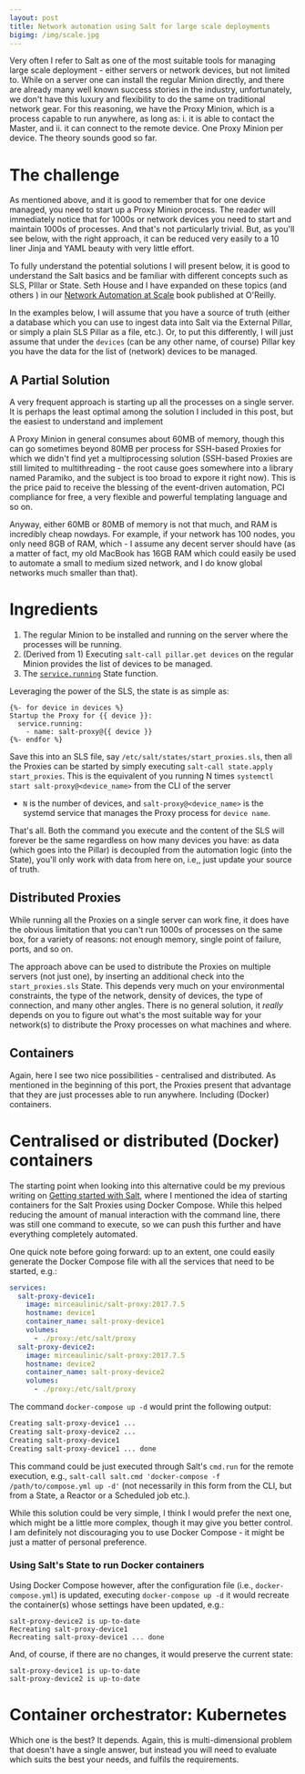```yaml
---
layout: post
title: Network automation using Salt for large scale deployments
bigimg: /img/scale.jpg
---
```


Very often I refer to Salt as one of the most suitable tools for managing large
scale deployment - either servers or network devices, but not limited to.
While on a server one can install the regular Minion directly, and there are
already many well known success stories in the industry, unfortunately, we don't
have this luxury and flexibility to do the same on traditional network gear.
For this reasoning, we have the Proxy Minion, which is a process capable
to run anywhere, as long as: i. it is able to contact the Master, and ii. it
can connect to the remote device. One Proxy Minion per device. The theory
sounds good so far.

The challenge
=============

As mentioned above, and it is good to remember that for one device managed, you
need to start up a Proxy Minion process. The reader will immediately notice that
for 1000s or network devices you need to start and maintain 1000s of processes.
And that's not particularly trivial. But, as you'll see below, with the right
approach, it can be reduced very easily to a 10 liner Jinja and YAML
beauty with very little effort.

To fully understand the potential solutions I will present below, it is good to
understand the Salt basics and be familiar with different concepts such as
SLS, PIllar or State. Seth House and I have expanded on these topics (and others
) in our
[Network Automation at Scale](http://www.oreilly.com/webops-perf/free/network-automation-at-scale.csp)
book published at O'Reilly.

In the examples below, I will assume that you have a source of truth (either a
database which you can use to ingest data into Salt via the External Pillar, or
simply a plain SLS Pillar as a file, etc.). Or, to put this differently, I will
just assume that under the ``devices`` (can be any other name, of course) Pillar
key you have the data for the list of (network) devices to be managed.

A Partial Solution
------------------

A very frequent approach is starting up all the processes on a single server. It
is perhaps the least optimal among the solution I included in this post, but the
easiest to understand and implement

A Proxy Minion in general consumes about 60MB of memory, though this can go
sometimes beyond 80MB per process for SSH-based Proxies for which we didn't
find yet a multiprocessing solution (SSH-based Proxies are still limited to
multithreading - the root cause goes somewhere into a library named Paramiko,
and the subject is too broad to expore it right now). This is the price paid
to receive the blessing of the event-driven automation, PCI compliance for free,
a very flexible and powerful templating language and so on.

Anyway, either 60MB or 80MB of memory is not that much, and RAM is incredibly
cheap nowdays. For example, if your network has 100 nodes, you only need 8GB of
RAM, which - I assume any decent server should have (as a matter of fact, my
old MacBook has 16GB RAM which could easily be used to automate a small to
medium sized network, and I do know global networks much smaller than that).

# Ingredients

1. The regular Minion to be installed and running on the server where the
   processes will be running.
2. (Derived from 1) Executing ``salt-call pillar.get devices`` on the regular
   Minion provides the list of devices to be managed.
3. The 
   [``service.running``](https://docs.saltstack.com/en/latest/ref/states/all/salt.states.service.html#salt.states.service.running)
   State function.

Leveraging the power of the SLS, the state is as simple as:

```sls
{%- for device in devices %}
Startup the Proxy for {{ device }}:
  service.running:
    - name: salt-proxy@{{ device }}
{%- endfor %}
```

Save this into an SLS file, say ``/etc/salt/states/start_proxies.sls``, then all
the Proxies can be started by simply executing
``salt-call state.apply start_proxies``. This is the equivalent of you running
N times ``systemctl start salt-proxy@<device_name>`` from the CLI of the server
- ``N`` is the number of devices, and ``salt-proxy@<device_name>`` is the
systemd service that manages the Proxy process for ``device name``.

That's all. Both the command you execute and the content of the SLS will
forever be the same regardless on how many devices you have: as data (which goes
into the Pillar) is decoupled from the automation logic (into the
State), you'll only work with data from here on, i.e,, just update your source
of truth.

Distributed Proxies
-------------------

While running all the Proxies on a single server can work fine, it does have
the obvious limitation that you can't run 1000s of processes on the same box,
for a variety of reasons: not enough memory, single point of failure, ports,
and so on.

The approach above can be used to distribute the Proxies on multiple servers
(not just one), by inserting an additional check into the ``start_proxies.sls``
State. This depends very much on your environmental constraints, the type of
the network, density of devices, the type of connection, and many other angles.
There is no general solution, it _really_ depends on you to figure out what's
the most suitable way for your network(s) to distribute the Proxy processes on
what machines and where.

Containers
----------

Again, here I see two nice possibilities - centralised and distributed.
As mentioned in the beginning of this port, the Proxies present that advantage
that they are just processes able to run anywhere. Including (Docker)
containers.

# Centralised or distributed (Docker) containers

The starting point when looking into this alternative could be my previous
writing on [Getting started with Salt](https://mirceaulinic.net/2018-04-04-salt-network-automation-docker-quickstart/),
where I mentioned the idea of starting containers for the Salt Proxies using
Docker Compose. While this helped reducing the amount of manual interaction
with the command line, there was still one command to execute, so we can push
this further and have everything completely automated.

One quick note before going forward: up to an extent, one could easily generate
the Docker Compose file with all the services that need to be started, e.g.:

```yaml
services:
  salt-proxy-device1:
    image: mirceaulinic/salt-proxy:2017.7.5
    hostname: device1
    container_name: salt-proxy-device1
    volumes:
      - ./proxy:/etc/salt/proxy
  salt-proxy-device2:
    image: mirceaulinic/salt-proxy:2017.7.5
    hostname: device2
    container_name: salt-proxy-device2
    volumes:
      - ./proxy:/etc/salt/proxy
```

The command ``docker-compose up -d`` would print the following output:

```bash
Creating salt-proxy-device1 ...
Creating salt-proxy-device2 ...
Creating salt-proxy-device1
Creating salt-proxy-device1 ... done
```

This command could be just executed through Salt's ``cmd.run`` for the remote
execution, e.g., ``salt-call salt.cmd 'docker-compose -f /path/to/compose.yml up -d'``
(not necessarily in this form from the CLI, but from a State, a Reactor or a
Scheduled job etc.).

While this solution could be very simple, I think I would prefer the next one,
which might be a little more complex, though it may give you better control.
I am definitely not discouraging you to use Docker Compose - it might be just a
matter of personal preference.

### Using Salt's State to run Docker containers



Using Docker Compose however, after the configuration file (i.e., 
``docker-compose.yml``) is updated, executing ``docker-compose up -d`` it would
recreate the container(s) whose settings have been updated, e.g.:

```
salt-proxy-device2 is up-to-date
Recreating salt-proxy-device1
Recreating salt-proxy-device1 ... done
```

And, of course, if there are no changes, it would preserve the current state:

```
salt-proxy-device1 is up-to-date
salt-proxy-device2 is up-to-date
```

# Container orchestrator: Kubernetes

Which one is the best? It depends. Again, this is multi-dimensional problem
that doesn't have a single answer, but instead you will need to evaluate which
suits the best your needs, and fulfils the requirements.

